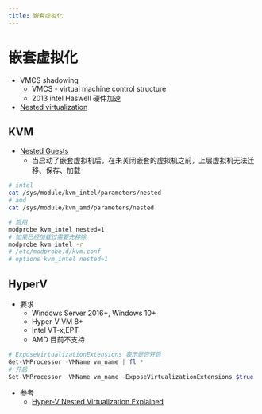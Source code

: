 ```yaml
---
title: 嵌套虚拟化
---
```


# 嵌套虚拟化

- VMCS shadowing
  - VMCS - virtual machine control structure
  - 2013 intel Haswell 硬件加速
- [Nested virtualization](https://en.wikipedia.org/wiki/Nested_virtualization)

## KVM

- [Nested Guests](https://www.linux-kvm.org/page/Nested_Guests)
  - 当启动了嵌套虚拟机后，在未关闭嵌套的虚拟机之前，上层虚拟机无法迁移、保存、加载

```bash
# intel
cat /sys/module/kvm_intel/parameters/nested
# amd
cat /sys/module/kvm_amd/parameters/nested

# 启用
modprobe kvm_intel nested=1
# 如果已经加载过需要先移除
modprobe kvm_intel -r
# /etc/modprobe.d/kvm.conf
# options kvm_intel nested=1
```

## HyperV

- 要求
  - Windows Server 2016+, Windows 10+
  - Hyper-V VM 8+
  - Intel VT-x,EPT
  - AMD 目前不支持

```powershell
# ExposeVirtualizationExtensions 表示是否开启
Get-VMProcessor -VMName vm_name | fl *
# 开启
Set-VMProcessor -VMName vm_name -ExposeVirtualizationExtensions $true
```

- 参考
  - [Hyper-V Nested Virtualization Explained](https://www.nakivo.com/blog/hyper-v-nested-virtualization-explained)
